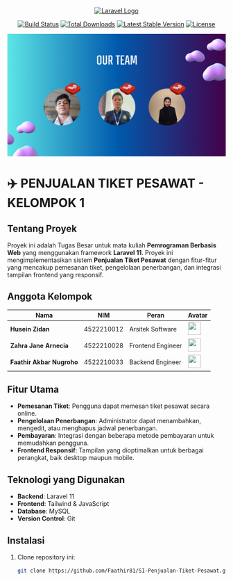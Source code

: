 <p align="center"><a href="https://laravel.com" target="_blank"><img src="https://raw.githubusercontent.com/laravel/art/master/logo-lockup/5%20SVG/2%20CMYK/1%20Full%20Color/laravel-logolockup-cmyk-red.svg" width="400" alt="Laravel Logo"></a></p>

<p align="center">
<a href="https://github.com/laravel/framework/actions"><img src="https://github.com/laravel/framework/workflows/tests/badge.svg" alt="Build Status"></a>
<a href="https://packagist.org/packages/laravel/framework"><img src="https://img.shields.io/packagist/dt/laravel/framework" alt="Total Downloads"></a>
<a href="https://packagist.org/packages/laravel/framework"><img src="https://img.shields.io/packagist/v/laravel/framework" alt="Latest Stable Version"></a>
<a href="https://packagist.org/packages/laravel/framework"><img src="https://img.shields.io/packagist/l/laravel/framework" alt="License"></a>
</p>

<div align="center">
    <img src="assets/Capture.PNG">
</div>


# ✈️ PENJUALAN TIKET PESAWAT - KELOMPOK 1

## Tentang Proyek
Proyek ini adalah Tugas Besar untuk mata kuliah **Pemrograman Berbasis Web** yang menggunakan framework **Laravel 11**. Proyek ini mengimplementasikan sistem **Penjualan Tiket Pesawat** dengan fitur-fitur yang mencakup pemesanan tiket, pengelolaan penerbangan, dan integrasi tampilan frontend yang responsif.

## Anggota Kelompok

| Nama                     | NIM          | Peran               | Avatar              |
|--------------------------|--------------|---------------------|---------------------|
| **Husein Zidan**         | 4522210012   | Arsitek Software    |     <img src="https://cultofthepartyparrot.com/parrots/hd/laptop_parrot.gif" width="30" height="30"/>    |
| **Zahra Jane Arnecia**   | 4522210028   | Frontend Engineer   | <img src="https://cultofthepartyparrot.com/parrots/hd/spinningparrot.gif" width="30" height="30"/>   |
| **Faathir Akbar Nugroho**| 4522210033   | Backend Engineer    | <img src="https://cultofthepartyparrot.com/parrots/hd/60fpsparrot.gif" width="30" height="30"/>    |

## Fitur Utama

- **Pemesanan Tiket**: Pengguna dapat memesan tiket pesawat secara online.
- **Pengelolaan Penerbangan**: Administrator dapat menambahkan, mengedit, atau menghapus jadwal penerbangan.
- **Pembayaran**: Integrasi dengan beberapa metode pembayaran untuk memudahkan pengguna.
- **Frontend Responsif**: Tampilan yang dioptimalkan untuk berbagai perangkat, baik desktop maupun mobile.

## Teknologi yang Digunakan

- **Backend**: Laravel 11
- **Frontend**: Tailwind & JavaScript
- **Database**: MySQL
- **Version Control**: Git

## Instalasi

1. Clone repository ini:
   ```bash
   git clone https://github.com/Faathir81/SI-Penjualan-Tiket-Pesawat.git
